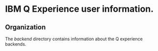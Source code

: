 # IBM Q Experience user information. 

## Organization

The *backend* directory contains information about the Q experience backends. 
